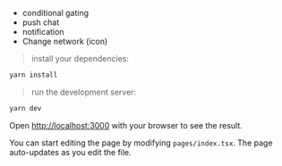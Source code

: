 - conditional gating
- push chat
- notification
- Change network (icon)



> install your dependencies:

```bash
yarn install
```

> run the development server:

```bash
yarn dev
```

Open [http://localhost:3000](http://localhost:3000) with your browser to see the result.

You can start editing the page by modifying `pages/index.tsx`. The page auto-updates as you edit the file.
